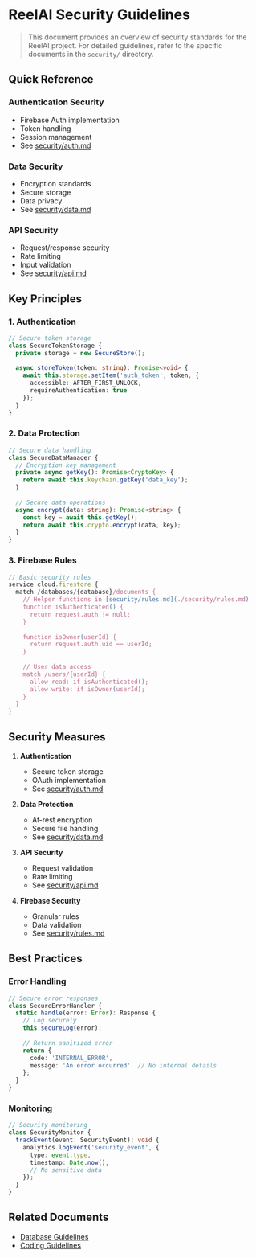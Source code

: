 # ReelAI Security Guidelines

> This document provides an overview of security standards for the ReelAI project. For detailed guidelines, refer to the specific documents in the `security/` directory.

## Quick Reference

### Authentication Security
- Firebase Auth implementation
- Token handling
- Session management
- See [security/auth.md](./security/auth.md)

### Data Security
- Encryption standards
- Secure storage
- Data privacy
- See [security/data.md](./security/data.md)

### API Security
- Request/response security
- Rate limiting
- Input validation
- See [security/api.md](./security/api.md)

## Key Principles

### 1. Authentication
```typescript
// Secure token storage
class SecureTokenStorage {
  private storage = new SecureStore();
  
  async storeToken(token: string): Promise<void> {
    await this.storage.setItem('auth_token', token, {
      accessible: AFTER_FIRST_UNLOCK,
      requireAuthentication: true
    });
  }
}
```

### 2. Data Protection
```typescript
// Secure data handling
class SecureDataManager {
  // Encryption key management
  private async getKey(): Promise<CryptoKey> {
    return await this.keychain.getKey('data_key');
  }
  
  // Secure data operations
  async encrypt(data: string): Promise<string> {
    const key = await this.getKey();
    return await this.crypto.encrypt(data, key);
  }
}
```

### 3. Firebase Rules
```javascript
// Basic security rules
service cloud.firestore {
  match /databases/{database}/documents {
    // Helper functions in [security/rules.md](./security/rules.md)
    function isAuthenticated() {
      return request.auth != null;
    }
    
    function isOwner(userId) {
      return request.auth.uid == userId;
    }
    
    // User data access
    match /users/{userId} {
      allow read: if isAuthenticated();
      allow write: if isOwner(userId);
    }
  }
}
```

## Security Measures

1. **Authentication**
   - Secure token storage
   - OAuth implementation
   - See [security/auth.md](./security/auth.md)

2. **Data Protection**
   - At-rest encryption
   - Secure file handling
   - See [security/data.md](./security/data.md)

3. **API Security**
   - Request validation
   - Rate limiting
   - See [security/api.md](./security/api.md)

4. **Firebase Security**
   - Granular rules
   - Data validation
   - See [security/rules.md](./security/rules.md)

## Best Practices

### Error Handling
```typescript
// Secure error responses
class SecureErrorHandler {
  static handle(error: Error): Response {
    // Log securely
    this.secureLog(error);
    
    // Return sanitized error
    return {
      code: 'INTERNAL_ERROR',
      message: 'An error occurred'  // No internal details
    };
  }
}
```

### Monitoring
```typescript
// Security monitoring
class SecurityMonitor {
  trackEvent(event: SecurityEvent): void {
    analytics.logEvent('security_event', {
      type: event.type,
      timestamp: Date.now(),
      // No sensitive data
    });
  }
}
```

## Related Documents
- [Database Guidelines](./database.md)
- [Coding Guidelines](./coding.md) 